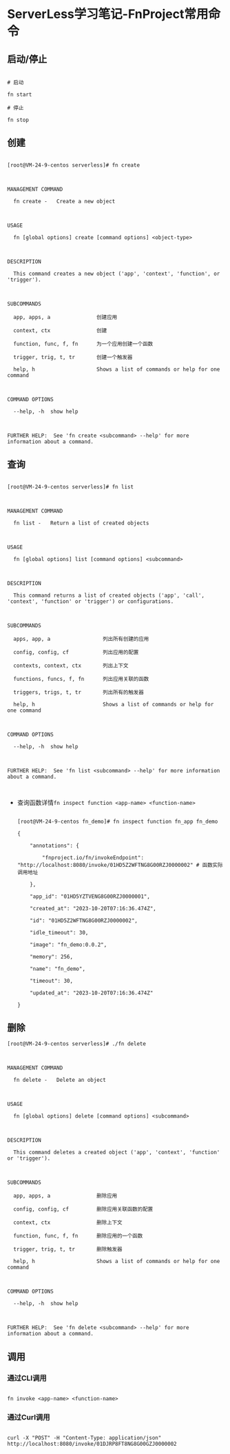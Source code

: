 # ServerLess学习笔记-FnProject常用命令

## 启动/停止

```
# 启动
fn start
# 停止
fn stop
```

## 创建

```
[root@VM-24-9-centos serverless]# fn create

MANAGEMENT COMMAND
  fn create -   Create a new object
                               
USAGE
  fn [global options] create [command options] <object-type>
    
DESCRIPTION
  This command creates a new object ('app', 'context', 'function', or 'trigger').
    
SUBCOMMANDS
  app, apps, a               创建应用
  context, ctx               创建
  function, func, f, fn      为一个应用创建一个函数
  trigger, trig, t, tr       创建一个触发器
  help, h                    Shows a list of commands or help for one command
                         
COMMAND OPTIONS
  --help, -h  show help

FURTHER HELP:  See 'fn create <subcommand> --help' for more information about a command.
```

## 查询

```
[root@VM-24-9-centos serverless]# fn list

MANAGEMENT COMMAND
  fn list -   Return a list of created objects
                             
USAGE
  fn [global options] list [command options] <subcommand>
    
DESCRIPTION
  This command returns a list of created objects ('app', 'call', 'context', 'function' or 'trigger') or configurations.
    
SUBCOMMANDS
  apps, app, a                 列出所有创建的应用
  config, config, cf           列出应用的配置
  contexts, context, ctx       列出上下文
  functions, funcs, f, fn      列出应用关联的函数
  triggers, trigs, t, tr       列出所有的触发器
  help, h                      Shows a list of commands or help for one command
                           
COMMAND OPTIONS
  --help, -h  show help

FURTHER HELP:  See 'fn list <subcommand> --help' for more information about a command.

```



- 查询函数详情`fn inspect function <app-name> <function-name>`

    ```
    [root@VM-24-9-centos fn_demo]# fn inspect function fn_app fn_demo
    {
    	"annotations": {
    		"fnproject.io/fn/invokeEndpoint": "http://localhost:8080/invoke/01HD5Z2WFTNG8G00RZJ0000002" # 函数实际调用地址
    	},
    	"app_id": "01HD5YZTVENG8G00RZJ0000001",
    	"created_at": "2023-10-20T07:16:36.474Z",
    	"id": "01HD5Z2WFTNG8G00RZJ0000002",
    	"idle_timeout": 30,
    	"image": "fn_demo:0.0.2",
    	"memory": 256,
    	"name": "fn_demo",
    	"timeout": 30,
    	"updated_at": "2023-10-20T07:16:36.474Z"
    }
    ```

## 删除

    [root@VM-24-9-centos serverless]# ./fn delete
    
    MANAGEMENT COMMAND
      fn delete -   Delete an object
                                   
    USAGE
      fn [global options] delete [command options] <subcommand>
        
    DESCRIPTION
      This command deletes a created object ('app', 'context', 'function' or 'trigger').
        
    SUBCOMMANDS
      app, apps, a               删除应用
      config, config, cf         删除应用关联函数的配置
      context, ctx               删除上下文
      function, func, f, fn      删除应用的一个函数
      trigger, trig, t, tr       删除触发器
      help, h                    Shows a list of commands or help for one command
                             
    COMMAND OPTIONS
      --help, -h  show help
    
    FURTHER HELP:  See 'fn delete <subcommand> --help' for more information about a command.

## 调用

### 通过CLI调用

```
fn invoke <app-name> <function-name>
```

### 通过Curl调用

```
curl -X "POST" -H "Content-Type: application/json" http://localhost:8080/invoke/01DJRP8FT8NG8G00GZJ0000002
```

